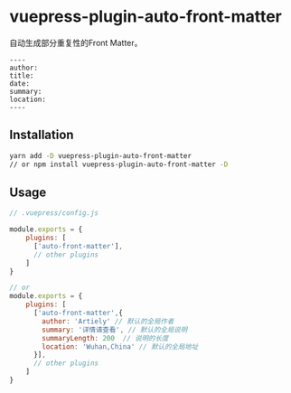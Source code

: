 # vuepress-plugin-auto-front-matter


自动生成部分重复性的Front Matter。

```
----
author:
title:
date:
summary:
location:
----
```

## Installation

```bash
yarn add -D vuepress-plugin-auto-front-matter
// or npm install vuepress-plugin-auto-front-matter -D

```

## Usage

```js
// .vuepress/config.js

module.exports = {
    plugins: [
      ['auto-front-matter'],
      // other plugins
    ]
}

// or
module.exports = {
    plugins: [
      ['auto-front-matter',{
        author: 'Artiely' // 默认的全局作者
        summary: '详情请查看', // 默认的全局说明
        summaryLength: 200  // 说明的长度
        location: 'Wuhan,China' // 默认的全局地址
      }],
      // other plugins
    ]
}
```
